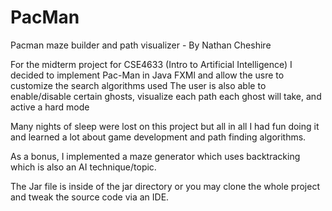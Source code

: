 # PacMan
Pacman maze builder and path visualizer - By Nathan Cheshire

For the midterm project for CSE4633 (Intro to Artificial Intelligence) I decided to implement Pac-Man in Java FXMl and allow the usre to customize the search algorithms used
The user is also able to enable/disable certain ghosts, visualize each path each ghost will take, and active a hard mode

Many nights of sleep were lost on this project but all in all I had fun doing it and learned a lot about game development and path finding algorithms.

As a bonus, I implemented a maze generator which uses backtracking which is also an AI technique/topic.

The Jar file is inside of the jar directory or you may clone the whole project and tweak the source code via an IDE.
